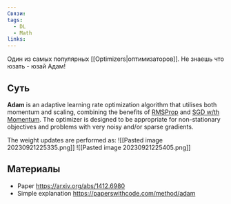 ```yaml
---
Связи: 
tags:
  - DL
  - Math
links:
---
```

Один из самых популярных [[Optimizers|оптимизаторов]].
Не знаешь что юзать - юзай Адам!

## Суть
**Adam** is an adaptive learning rate optimization algorithm that utilises both momentum and scaling, combining the benefits of [RMSProp](https://paperswithcode.com/method/rmsprop) and [SGD w/th Momentum](https://paperswithcode.com/method/sgd-with-momentum). The optimizer is designed to be appropriate for non-stationary objectives and problems with very noisy and/or sparse gradients.

The weight updates are performed as:
![[Pasted image 20230921225335.png]]
![[Pasted image 20230921225405.png]]

## Материалы

- Paper https://arxiv.org/abs/1412.6980
- Simple explanation https://paperswithcode.com/method/adam
